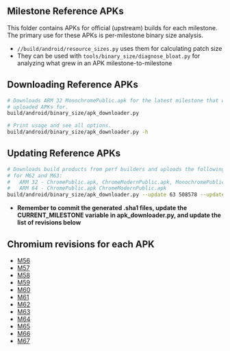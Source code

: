 ## Milestone Reference APKs

This folder contains APKs for official (upstream) builds for each milestone. The
primary use for these APKs is per-milestone binary size analysis.

-   `//build/android/resource_sizes.py` uses them for calculating patch size
-   They can be used with `tools/binary_size/diagnose_bloat.py` for analyzing
    what grew in an APK milestone-to-milestone

## Downloading Reference APKs

```bash
# Downloads ARM 32 MonochromePublic.apk for the latest milestone that we've
# uploaded APKs for.
build/android/binary_size/apk_downloader.py

# Print usage and see all options.
build/android/binary_size/apk_downloader.py -h
```

## Updating Reference APKs

```bash
# Downloads build products from perf builders and uploads the following APKs
# for M62 and M63:
#   ARM 32 - ChromePublic.apk, ChromeModernPublic.apk, MonochromePublic.apk
#   ARM 64 - ChromePublic.apk ChromeModernPublic.apk
build/android/binary_size/apk_downloader.py --update 63 508578 --update 62 499187
```

-   **Remember to commit the generated .sha1 files, update the CURRENT_MILESTONE
    variable in apk_downloader.py, and update the list of revisions below**

## Chromium revisions for each APK

-   [M56](https://crrev.com/433059)
-   [M57](https://crrev.com/444943)
-   [M58](https://crrev.com/454471)
-   [M59](https://crrev.com/464641)
-   [M60](https://crrev.com/474934)
-   [M61](https://crrev.com/488528)
-   [M62](https://crrev.com/499187)
-   [M63](https://crrev.com/508578)
-   [M64](https://crrev.com/520840)
-   [M65](https://crrev.com/530369)
-   [M66](https://crrev.com/540276)
-   [M67](https://crrev.com/550428)
